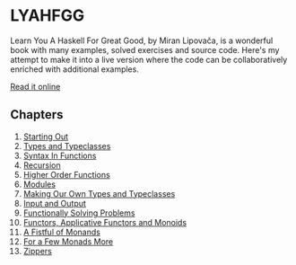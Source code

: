 # LYAHFGG
Learn You A Haskell For Great Good, by Miran Lipovača, is a wonderful book with many examples, solved exercises and source code.
Here's my attempt to make it into a live version where the code can be collaboratively enriched with additional examples.

[Read it online](http://learnyouahaskell.com/chapters)

## Chapters
1. [Starting Out](files/01_starting-out.md)
2. [Types and Typeclasses](files/02_types-and-typeclasses.md)
3. [Syntax In Functions](files/03_syntax-in-functions.md)
4. [Recursion](files/04_recursion.md)
5. [Higher Order Functions](files/05_higher-order-functions.md)
6. [Modules](files/06_modules.md)
7. [Making Our Own Types and Typeclasses](files/07_making-our-own-types-and-typeclasses.md)
8. [Input and Output](files/08_input-and-output.md)
9. [Functionally Solving Problems](files/09_functionally-solving-problems.md)
10. [Functors, Applicative Functors and Monoids](files/10_functors-applicative-functors-and-monoids.md)
11. [A Fistful of Monands](files/11_a-fistful-of-monads.md)
12. [For a Few Monads More](files/12_for-a-few-monads-more.md)
13. [Zippers](files/13_zippers.md)

